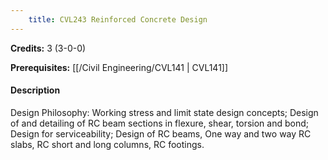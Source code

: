 ```yaml
---
    title: CVL243 Reinforced Concrete Design
---
```

**Credits:** 3 (3-0-0)



**Prerequisites:** [[/Civil Engineering/CVL141 | CVL141]]

#### Description 
Design Philosophy: Working stress and limit state design concepts; Design of and detailing of RC beam sections in flexure, shear, torsion and bond; Design for serviceability; Design of RC beams, One way and two way RC slabs, RC short and long columns, RC footings.